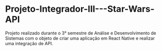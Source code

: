 # Projeto-Integrador-III---Star-Wars-API
Projeto realizado durante o 3° semestre de Análise e Desenvolvimento de Sistemas com o objeto de criar uma aplicação em React Native e realizar uma integração de API.
